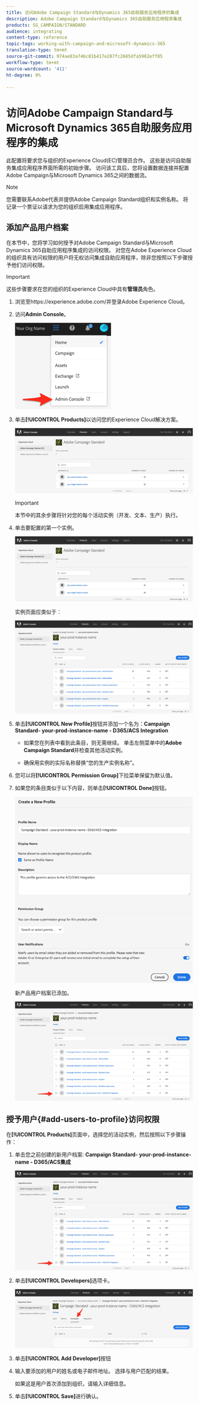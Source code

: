 ```yaml
---
title: 访问Adobe Campaign Standard与Dynamics 365自助服务应用程序的集成
description: Adobe Campaign Standard与Dynamics 365自助服务应用程序集成
products: SG_CAMPAIGN/STANDARD
audience: integrating
content-type: reference
topic-tags: working-with-campaign-and-microsoft-dynamics-365
translation-type: tm+mt
source-git-commit: 974ae83a746c81b417e287fc2665dfa5982eff85
workflow-type: tm+mt
source-wordcount: '411'
ht-degree: 0%

---
```



# 访问Adobe Campaign Standard与Microsoft Dynamics 365自助服务应用程序的集成

此配置将要求您与组织的Experience Cloud(EC)管理员合作。 这些是访问自助服务集成应用程序界面所需的初始步骤。 访问该工具后，您将设置数据连接并配置Adobe Campaign与Microsoft Dynamics 365之间的数据流。

>[!NOTE]
>
>您需要联系Adobe代表并提供Adobe Campaign Standard组织和实例名称。 将记录一个票证以请求为您的组织启用集成应用程序。

## 添加产品用户档案

在本节中，您将学习如何授予对Adobe Campaign Standard与Microsoft Dynamics 365自助应用程序集成的访问权限。 对您在Adobe Experience Cloud的组织具有访问权限的用户将无权访问集成自助应用程序，除非您按照以下步骤授予他们访问权限。

>[!IMPORTANT]
>
> 这些步骤要求在您的组织的Experience Cloud中具有&#x200B;**管理员**&#x200B;角色。


1. 浏览至https://experience.adobe.com/并登录Adobe Experience Cloud。
1. 访问&#x200B;**Admin Console**。

   ![](assets/do-not-localize/d365-to-acs-access-3.png)

1. 单击&#x200B;**[!UICONTROL Products]**&#x200B;以访问您的Experience Cloud解决方案。

   ![](assets/do-not-localize/d365-to-acs-access-6.png)


   >[!IMPORTANT]
   >
   >本节中的其余步骤将针对您的每个活动实例（开发、文本、生产）执行。

1. 单击要配置的第一个实例。

   ![](assets/do-not-localize/d365-to-acs-access-6.png)

   实例页面应类似于：

   ![](assets/do-not-localize/d365-to-acs-access-8.png)

1. 单击&#x200B;**[!UICONTROL New Profile]**&#x200B;按钮并添加一个名为：**Campaign Standard- your-prod-instance-name - D365/ACS Integration**

   * 如果您在列表中看到此条目，则无需继续。 单击左侧菜单中的&#x200B;**Adobe Campaign Standard**&#x200B;并检查其他活动实例。

   * 确保用实例的实际名称替换“您的生产实例名称”。

1. 您可以将&#x200B;**[!UICONTROL Permission Group]**&#x200B;下拉菜单保留为默认值。

1. 如果您的条目类似于以下内容，则单击&#x200B;**[!UICONTROL Done]**&#x200B;按钮。

   ![](assets/do-not-localize/d365-to-acs-access-14.png)

   新产品用户档案已添加。

   ![](assets/do-not-localize/d365-to-acs-access-15.png)

## 授予用户{#add-users-to-profile}访问权限

在&#x200B;**[!UICONTROL Products]**&#x200B;页面中，选择您的活动实例，然后按照以下步骤操作：

1. 单击您之前创建的新用户档案: **Campaign Standard- your-prod-instance-name - D365/ACS集成**

   ![](assets/do-not-localize/d365-to-acs-access-15.png)

1. 单击&#x200B;**[!UICONTROL Developers]**&#x200B;选项卡。

   ![](assets/do-not-localize/d365-to-acs-access-18.png)

1. 单击&#x200B;**[!UICONTROL Add Developer]**&#x200B;按钮

1. 输入要添加的用户的姓名或电子邮件地址。  选择与用户匹配的结果。

   如果这是用户首次添加到组织，请输入详细信息。

1. 单击&#x200B;**[!UICONTROL Save]**&#x200B;进行确认。
